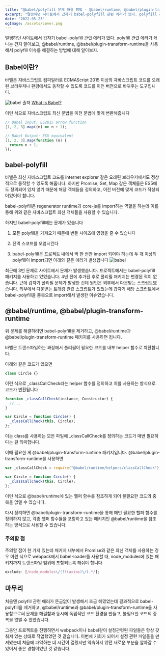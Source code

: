 ```yaml
---
title: "@babel/polyfill 문제 해결 방법 - @babel/runtime, @babel/plugin-transform-runtime 사용"
excerpt: "멀쩡하던 사이트에서 갑자기 babel-polyfill 관련 에러가 떴다. polyfill 관련 에러가 왜 나는건지 알아보고, @babel/runtime, @babel/plugin-transform-runtime을 사용해서 polyfill 이슈를 해결하는 방법에 대해 알아보자."
date: "2022-05-23"
ogImage: /assets/cover.png
---
```


멀쩡하던 사이트에서 갑자기 babel-polyfill 관련 에러가 떴다. polyfill 관련 에러가 왜 나는 건지 알아보고, @babel/runtime, @babel/plugin-transform-runtime을 사용해서 polyfill 이슈를 해결하는 방법에 대해 알아보자.

## Babel이란?

바벨은 자바스크립트 컴파일러로 ECMAScript 2015 이상의 자바스크립트 코드를 오래된 브라우저나 환경에서도 동작할 수 있도록 코드를 이전 버전으로 바꿔주는 도구입니다.

![babel](/assets/blog/babel/definition.png)
출처 [What is Babel?](https://babeljs.io/docs/en/index.html)

이런 식으로 자바스크립트 최신 문법을 이전 문법에 맞게 변환해줍니다

```javascript
// Babel Input: ES2015 arrow function
[1, 2, 3].map((n) => n + 1);

// Babel Output: ES5 equivalent
[1, 2, 3].map(function (n) {
  return n + 1;
});
```

## babel-polyfill

바벨은 최신 자바스크립트 코드를 internet explorer 같은 오래된 브라우저에서도 정상적으로 동작할 수 있도록 해줍니다. 하지만 Promise, Set, Map 같은 객체들은 ES5에도 정의되어 있지 않기 때문에 해당 객체들을 정의하고, 이전 버전에 맞게 코드가 작성되어있어야 합니다.

babel-polyfill은 regenerator runtime과 core-js를 import하는 역할을 하는데 이를 통해 위와 같은 자바스크립트 최신 객체들을 사용할 수 있습니다.

하지만 babel-polyfill에는 문제가 있습니다

1. 모든 polyfill을 가져오기 때문에 번들 사이즈에 영향을 줄 수 있습니다

2. 전역 스코프를 오염시킨다

3. babel-polyfill은 프로젝트 내에서 딱 한 번만 import 되어야 하는데 두 개 이상의 polyfill이 import되면 아래와 같은 에러가 발생합니다
   ![babel](/assets/blog/babel/polyfill-error.png)

최근에 3번 문제로 사이트에서 문제가 발생했습니다. 프로젝트에서는 babel-polyfill 패키지를 사용하고 있었습니다. 4년 전에 추가된 후로 폴리필 패키지는 변경된 적이 없습니다. 근데 갑자기 폴리필 문제가 발생한 건데 원인은 외부에서 다운받는 스크립트였습니다. 외부에서 다운받는 트래킹 관련 스크립트가 있었는데 갑자기 해당 스크립트에서 babel-polyfill을 중복으로 import해서 발생한 이슈였습니다.

## @babel/runtime, @babel/plugin-transform-runtime

위 문제를 해결하려면 babel-polyfill을 제거하고, @babel/runtime과 @babel/plugin-transform-runtime 패키지를 사용하면 됩니다.

바벨은 트랜스파일하는 과정에서 폴리필이 필요한 코드를 내부 helper 함수로 치환합니다.

아래와 같은 코드가 있으면

```javascript
class Circle {}
```

이런 식으로 \_classCallCheck라는 helper 함수를 정의하고 이를 사용하는 방식으로 코드가 변환됩니다

```javascript
function _classCallCheck(instance, Constructor) {
  //...
}

var Circle = function Circle() {
  _classCallCheck(this, Circle);
};
```

이는 class를 사용하는 모든 파일에 \_classCallCheck를 정의하는 코드가 매번 필요하다는 걸 의미합니다.

이때 필요한 게 @babel/plugin-transform-runtime 패키지입니다.
@babel/plugin-transform-runtime을 사용하면

```javascript
var _classCallCheck = require("@babel/runtime/helpers/classCallCheck");

var Circle = function Circle() {
  _classCallCheck(this, Circle);
};
```

이런 식으로 @babel/runtime에 있는 헬퍼 함수를 참조하게 되어 불필요한 코드의 중복을 없앨 수 있습니다.

다시 정리하면 @babel/plugin-transform-runtime을 통해 매번 필요한 헬퍼 함수를 정의하지 않고, 각종 헬퍼 함수들을 포함하고 있는 패키지인 @babel/runtime을 참조하는 방식으로 사용할 수 있습니다.

### 주의할 점

주의할 점이 한 가지 있는데 패키지 내부에서 Promise와 같은 최신 객체를 사용하는 경우 이런 식으로 webpack에서 babel-loader를 사용할 때, node_modules에 있는 패키지까지 트랜스파일 범위에 포함되도록 해줘야 합니다.

```javascript
exclude: [/node_modules\/(?!(axios)\/).*/];
```

## 마무리

처음엔 polyfill 관련 에러가 뜬금없이 발생해서 조금 헤맸었는데 결과적으로 babel-polyfill을 제거하고, @babel/runtime과 @babel/plugin-transform-runtime을 사용함으로써 문제를 해결함과 동시에 독립적인 코드 환경을 만들고, 불필요한 코드의 중복을 없앨 수 있었습니다.

그동안 프로젝트를 진행하면서 webpack이나 babel같이 설정관련된 파일들은 항상 갖춰져 있는 상태로 작업했었던 것 같습니다. 이번에 기회가 되어서 설정 관련 파일들을 만져봤는데 처음에 파악하는 데 시간이 걸렸지만 익숙하지 않던 새로운 부분을 알아갈 수 있어서 좋은 경험이었던 것 같습니다.

